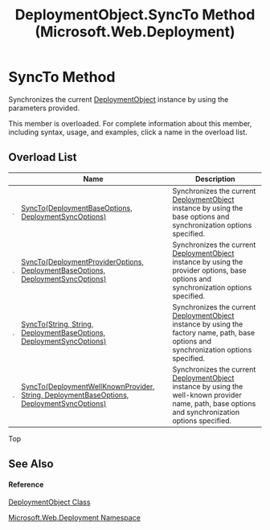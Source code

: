 ﻿---
title: DeploymentObject.SyncTo Method  (Microsoft.Web.Deployment)
TOCTitle: SyncTo Method
ms:assetid: Overload:Microsoft.Web.Deployment.DeploymentObject.SyncTo
ms:mtpsurl: https://msdn.microsoft.com/en-us/library/microsoft.web.deployment.deploymentobject.syncto(v=VS.90)
ms:contentKeyID: 20209238
ms.date: 05/02/2012
mtps_version: v=VS.90
f1_keywords:
- Microsoft.Web.Deployment.DeploymentObject.SyncTo
dev_langs:
- CSharp
- JScript
- VB
---

# SyncTo Method

Synchronizes the current [DeploymentObject](deploymentobject-class-microsoft-web-deployment.md) instance by using the parameters provided.

This member is overloaded. For complete information about this member, including syntax, usage, and examples, click a name in the overload list.

## Overload List

<table>
<thead>
<tr class="header">
<th> </th>
<th>Name</th>
<th>Description</th>
</tr>
</thead>
<tbody>
<tr class="odd">
<td><img src="images/Dd565996.pubmethod(en-us,VS.90).gif" title="Public method" alt="Public method" /></td>
<td><a href="deploymentobject-syncto-method-deploymentbaseoptions-deploymentsyncoptions-microsoft-web-deployment.md">SyncTo(DeploymentBaseOptions, DeploymentSyncOptions)</a></td>
<td>Synchronizes the current <a href="deploymentobject-class-microsoft-web-deployment.md">DeploymentObject</a> instance by using the base options and synchronization options specified.</td>
</tr>
<tr class="even">
<td><img src="images/Dd565996.pubmethod(en-us,VS.90).gif" title="Public method" alt="Public method" /></td>
<td><a href="deploymentobject-syncto-method-deploymentprovideroptions-deploymentbaseoptions-deploymentsyncoptions-microsoft-web-deployment.md">SyncTo(DeploymentProviderOptions, DeploymentBaseOptions, DeploymentSyncOptions)</a></td>
<td>Synchronizes the current <a href="deploymentobject-class-microsoft-web-deployment.md">DeploymentObject</a> instance by using the provider options, base options and synchronization options specified.</td>
</tr>
<tr class="odd">
<td><img src="images/Dd565996.pubmethod(en-us,VS.90).gif" title="Public method" alt="Public method" /></td>
<td><a href="deploymentobject-syncto-method-string-string-deploymentbaseoptions-deploymentsyncoptions-microsoft-web-deployment.md">SyncTo(String, String, DeploymentBaseOptions, DeploymentSyncOptions)</a></td>
<td>Synchronizes the current <a href="deploymentobject-class-microsoft-web-deployment.md">DeploymentObject</a> instance by using the factory name, path, base options and synchronization options specified.</td>
</tr>
<tr class="even">
<td><img src="images/Dd565996.pubmethod(en-us,VS.90).gif" title="Public method" alt="Public method" /></td>
<td><a href="deploymentobject-syncto-method-deploymentwellknownprovider-string-deploymentbaseoptions-deploymentsyncoptions-microsoft-web-deployment.md">SyncTo(DeploymentWellKnownProvider, String, DeploymentBaseOptions, DeploymentSyncOptions)</a></td>
<td>Synchronizes the current <a href="deploymentobject-class-microsoft-web-deployment.md">DeploymentObject</a> instance by using the well-known provider name, path, base options and synchronization options specified.</td>
</tr>
</tbody>
</table>


Top

## See Also

#### Reference

[DeploymentObject Class](deploymentobject-class-microsoft-web-deployment.md)

[Microsoft.Web.Deployment Namespace](microsoft-web-deployment-namespace.md)


